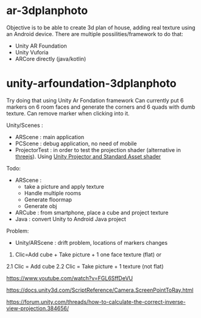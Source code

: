 # ar-3dplanphoto
Objective is to be able to create 3d plan of house, adding real texture using an Android device.
There are multiple possilities/framework to do that:
- Unity AR Foundation
- Unity Vuforia
- ARCore directly (java/kotlin)

# unity-arfoundation-3dplanphoto
Try doing that using Unity Ar Fondation framework
Can currently put 6 markers on 6 room faces and generate the corners and 6 quads with dumb texture. Can remove marker when clicking into it.

Unity/Scenes :
- ARScene : main application
- PCScene : debug application, no need of mobile
- ProjectorTest : in order to test the projection shader (alternative in [threejs](https://codesandbox.io/s/project-camera-gby2i)). Using [Unity Projector and Standard Asset shader](https://docs.unity3d.com/Manual/class-Projector.html)


Todo:
- ARScene :
    - take a picture and apply texture
    - Handle multiple rooms
    - Generate floormap
    - Generate obj
- ARCube : from smartphone, place a cube and project texture
- Java : convert Unity to Android Java project

Problem:
- Unity/ARScene : drift problem, locations of markers changes


1. Clic=Add cube + Take picture + 1 one face texture (flat)
or

2.1 Clic = Add cube
2.2 Clic = Take picture + 1 texture (not flat)


https://www.youtube.com/watch?v=FGL6SffDeVU

https://docs.unity3d.com/ScriptReference/Camera.ScreenPointToRay.html

https://forum.unity.com/threads/how-to-calculate-the-correct-inverse-view-projection.384656/